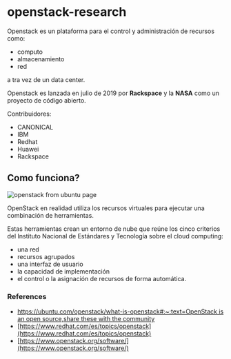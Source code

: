 # openstack-research
Openstack es un plataforma para el control y administración de recursos como:

- computo
- almacenamiento
- red

a tra vez de un data center.

Openstack es lanzada en julio de 2019 por **Rackspace** y la **NASA** como un proyecto de código abierto.

Contribuidores:
 - CANONICAL
 - IBM
 - Redhat
 - Huawei
 - Rackspace



## Como funciona?

![openstack from ubuntu page](https://res.cloudinary.com/canonical/image/fetch/f_auto,q_auto,fl_sanitize,w_850,h_250/https://assets.ubuntu.com/v1/2d2a0b2a-what+is+open+stack+diagram.svg)

OpenStack en realidad utiliza los recursos virtuales para ejecutar una combinación de herramientas.

Estas herramientas crean un entorno de nube que reúne los cinco criterios del Instituto Nacional de Estándares y Tecnología sobre el cloud computing:

- una red
- recursos agrupados
- una interfaz de usuario
- la capacidad de implementación
- el control o la asignación de recursos de forma automática.

### References

- [https://ubuntu.com/openstack/what-is-openstack#:~:text=OpenStack is an open source,share these with the community](https://ubuntu.com/openstack/what-is-openstack#:~:text=OpenStack%20is%20an%20open%20source,share%20these%20with%20the%20community)
- [https://www.redhat.com/es/topics/openstack](https://www.redhat.com/es/topics/openstack)
- [https://www.openstack.org/software/](https://www.openstack.org/software/)
